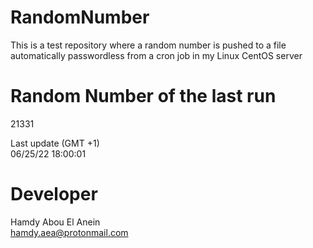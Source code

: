 # RandomNumber    
This is a test repository where a random number is pushed to a file automatically passwordless from a cron job in my Linux CentOS server    
# Random Number of the last run   
21331
      
Last update (GMT +1)    
06/25/22 18:00:01
# Developer    
Hamdy Abou El Anein   
hamdy.aea@protonmail.com
